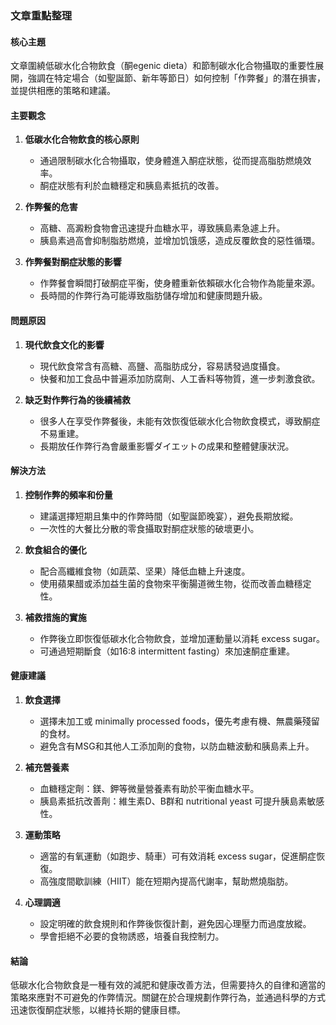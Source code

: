 ### 文章重點整理

#### **核心主題**
文章圍繞低碳水化合物飲食（酮egenic dieta）和節制碳水化合物攝取的重要性展開，強調在特定場合（如聖誕節、新年等節日）如何控制「作弊餐」的潛在損害，並提供相應的策略和建議。

#### **主要觀念**
1. **低碳水化合物飲食的核心原則**  
   - 通過限制碳水化合物攝取，使身體進入酮症狀態，從而提高脂肪燃燒效率。  
   - 酮症狀態有利於血糖穩定和胰島素抵抗的改善。

2. **作弊餐的危害**  
   - 高糖、高澱粉食物會迅速提升血糖水平，導致胰島素急遽上升。  
   - 胰島素過高會抑制脂肪燃燒，並增加饥饿感，造成反覆飲食的惡性循環。

3. **作弊餐對酮症狀態的影響**  
   - 作弊餐會瞬間打破酮症平衡，使身體重新依賴碳水化合物作為能量來源。  
   - 長時間的作弊行為可能導致脂肪儲存增加和健康問題升級。

#### **問題原因**
1. **現代飲食文化的影響**  
   - 現代飲食常含有高糖、高鹽、高脂肪成分，容易誘發過度攝食。  
   - 快餐和加工食品中普遍添加防腐劑、人工香料等物質，進一步刺激食欲。

2. **缺乏對作弊行為的後續補救**  
   - 很多人在享受作弊餐後，未能有效恢復低碳水化合物飲食模式，導致酮症不易重建。  
   - 長期放任作弊行為會嚴重影響ダイエットの成果和整體健康狀況。

#### **解決方法**
1. **控制作弊的頻率和份量**  
   - 建議選擇短期且集中的作弊時間（如聖誕節晚宴），避免長期放縱。  
   - 一次性的大餐比分散的零食攝取對酮症狀態的破壞更小。

2. **飲食組合的優化**  
   - 配合高纖維食物（如蔬菜、坚果）降低血糖上升速度。  
   - 使用蘋果醋或添加益生菌的食物來平衡腸道微生物，從而改善血糖穩定性。

3. **補救措施的實施**  
   - 作弊後立即恢復低碳水化合物飲食，並增加運動量以消耗 excess sugar。  
   - 可通過短期斷食（如16:8 intermittent fasting）來加速酮症重建。

#### **健康建議**
1. **飲食選擇**  
   - 選擇未加工或 minimally processed foods，優先考慮有機、無農藥殘留的食材。  
   - 避免含有MSG和其他人工添加劑的食物，以防血糖波動和胰島素上升。

2. **補充營養素**  
   - 血糖穩定劑：鎂、鉀等微量營養素有助於平衡血糖水平。  
   - 胰島素抵抗改善劑：維生素D、B群和 nutritional yeast 可提升胰島素敏感性。

3. **運動策略**  
   - 適當的有氧運動（如跑步、騎車）可有效消耗 excess sugar，促進酮症恢復。  
   - 高強度間歇訓練（HIIT）能在短期內提高代謝率，幫助燃燒脂肪。

4. **心理調適**  
   - 設定明確的飲食規則和作弊後恢復計劃，避免因心理壓力而過度放縱。  
   - 學會拒絕不必要的食物誘惑，培養自我控制力。

#### **結論**
低碳水化合物飲食是一種有效的減肥和健康改善方法，但需要持久的自律和適當的策略來應對不可避免的作弊情況。關鍵在於合理規劃作弊行為，並通過科學的方式迅速恢復酮症狀態，以維持长期的健康目標。